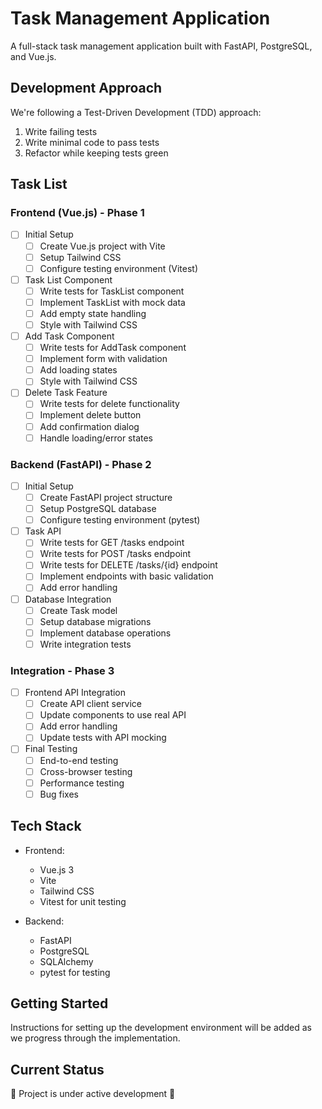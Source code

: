 # Task Management Application

A full-stack task management application built with FastAPI, PostgreSQL, and Vue.js.

## Development Approach

We're following a Test-Driven Development (TDD) approach:

1. Write failing tests
2. Write minimal code to pass tests
3. Refactor while keeping tests green

## Task List

### Frontend (Vue.js) - Phase 1

- [ ] Initial Setup
  - [ ] Create Vue.js project with Vite
  - [ ] Setup Tailwind CSS
  - [ ] Configure testing environment (Vitest)

- [ ] Task List Component
  - [ ] Write tests for TaskList component
  - [ ] Implement TaskList with mock data
  - [ ] Add empty state handling
  - [ ] Style with Tailwind CSS

- [ ] Add Task Component
  - [ ] Write tests for AddTask component
  - [ ] Implement form with validation
  - [ ] Add loading states
  - [ ] Style with Tailwind CSS

- [ ] Delete Task Feature
  - [ ] Write tests for delete functionality
  - [ ] Implement delete button
  - [ ] Add confirmation dialog
  - [ ] Handle loading/error states

### Backend (FastAPI) - Phase 2

- [ ] Initial Setup
  - [ ] Create FastAPI project structure
  - [ ] Setup PostgreSQL database
  - [ ] Configure testing environment (pytest)

- [ ] Task API
  - [ ] Write tests for GET /tasks endpoint
  - [ ] Write tests for POST /tasks endpoint
  - [ ] Write tests for DELETE /tasks/{id} endpoint
  - [ ] Implement endpoints with basic validation
  - [ ] Add error handling

- [ ] Database Integration
  - [ ] Create Task model
  - [ ] Setup database migrations
  - [ ] Implement database operations
  - [ ] Write integration tests

### Integration - Phase 3

- [ ] Frontend API Integration
  - [ ] Create API client service
  - [ ] Update components to use real API
  - [ ] Add error handling
  - [ ] Update tests with API mocking

- [ ] Final Testing
  - [ ] End-to-end testing
  - [ ] Cross-browser testing
  - [ ] Performance testing
  - [ ] Bug fixes

## Tech Stack

- Frontend:
  - Vue.js 3
  - Vite
  - Tailwind CSS
  - Vitest for unit testing

- Backend:
  - FastAPI
  - PostgreSQL
  - SQLAlchemy
  - pytest for testing

## Getting Started

Instructions for setting up the development environment will be added as we progress through the implementation.

## Current Status

🚧 Project is under active development 🚧
